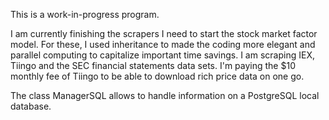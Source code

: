 
This is a work-in-progress program.

I am currently finishing the scrapers I need to start the stock market factor model. For these, I used inheritance to made the coding more elegant and parallel computing to capitalize important time savings. I am scraping IEX, Tiingo and the SEC financial statements data sets. I'm paying the $10 monthly fee of Tiingo to be able to download rich price data on one go.

The class ManagerSQL allows to handle information on a PostgreSQL local database.
